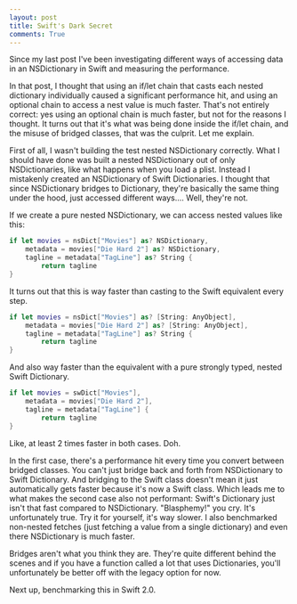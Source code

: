 ```yaml
---
layout: post
title: Swift's Dark Secret
comments: True
---
```


Since my last post I've been investigating different ways of accessing data in an NSDictionary in Swift and measuring the performance.

In that post, I thought that using an if/let chain that casts each nested dictionary individually caused a significant performance hit, and using an optional chain to access a nest value is much faster. That's not entirely correct: yes using an optional chain is much faster, but not for the reasons I thought. It turns out that it's what was being done inside the if/let chain, and the misuse of bridged classes, that was the culprit. Let me explain.

First of all, I wasn't building the test nested NSDictionary correctly. What I should have done was built a nested NSDictionary out of only NSDictionaries, like what happens when you load a plist. Instead I mistakenly created an NSDictionary of Swift Dictionaries. I thought that since NSDictionary bridges to Dictionary, they're basically the same thing under the hood, just accessed different ways.... Well, they're not.

If we create a pure nested NSDictionary, we can access nested values like this:

```swift
if let movies = nsDict["Movies"] as? NSDictionary,
    metadata = movies["Die Hard 2"] as? NSDictionary,
    tagline = metadata["TagLine"] as? String {
        return tagline
}
```

It turns out that this is way faster than casting to the Swift equivalent every step.

```swift
if let movies = nsDict["Movies"] as? [String: AnyObject],
    metadata = movies["Die Hard 2"] as? [String: AnyObject],
    tagline = metadata["TagLine"] as? String {
        return tagline
}
```

And also way faster than the equivalent with a pure strongly typed, nested Swift Dictionary.

```swift
if let movies = swDict["Movies"],
    metadata = movies["Die Hard 2"],
    tagline = metadata["TagLine"] {
        return tagline
}
```

Like, at least 2 times faster in both cases. Doh.

In the first case, there's a performance hit every time you convert between bridged classes. You can't just bridge back and forth from NSDictionary to Swift Dictionary. And bridging to the Swift class doesn't mean it just automatically gets faster because it's now a Swift class. Which leads me to what makes the second case also not performant: Swift's Dictionary just isn't that fast compared to NSDictionary. "Blasphemy!" you cry. It's unfortunately true. Try it for yourself, it's way slower. I also benchmarked non-nested fetches (just fetching a value from a single dictionary) and even there NSDictionary is much faster.

Bridges aren't what you think they are. They're quite different behind the scenes and if you have a function called a lot that uses Dictionaries, you'll unfortunately be better off with the legacy option for now.

Next up, benchmarking this in Swift 2.0.

